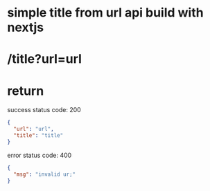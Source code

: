 # simple title from url api build with nextjs

# /title?url=url

# return 
success status code: 200
````json
{
  "url": "url",
  "title": "title"
}
````

error status code: 400
````json
{
  "msg": "invalid ur;"
}
````